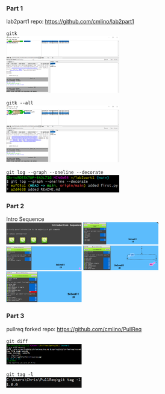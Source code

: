 ### Part 1
lab2part1 repo: https://github.com/cmlino/lab2part1

`gitk` <br /> 
<img width="300" height="150" alt="portfolio_view" src=gitk.PNG>

 `gitk --all` <br /> 
<img width="300" height="150" alt="portfolio_view" src=gitk_all.PNG>

`git log --graph --oneline --decorate`<br /> 
<img width="300" alt="portfolio_view" src=git_log.PNG>

### Part 2
Intro Sequence <br /> 
<img width="200" alt="portfolio_view" src=intro_sequence.PNG>
<img width="200" alt="portfolio_view" src=intro1.PNG>
<img width="200" alt="portfolio_view" src=intro2.PNG>
<img width="200" alt="portfolio_view" src=intro3.PNG>
<img width="200" alt="portfolio_view" src=intro4.PNG>

### Part 3
pullreq forked repo: https://github.com/cmlino/PullReq

`git diff` <br /> 
<img width="200" alt="portfolio_view" src=gitdiff.PNG>

`git tag -l` <br /> 
<img width="200" alt="portfolio_view" src=git_tag.PNG>
